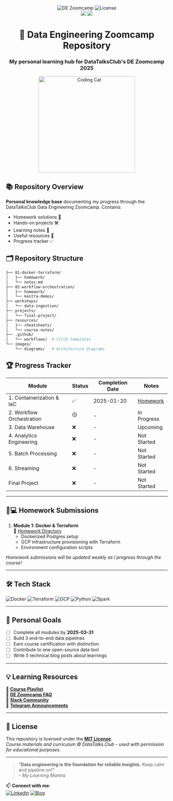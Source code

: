 <p align="center">
  <img src="https://img.shields.io/badge/Data%20Engineering-Zoomcamp-01D4A3?style=for-the-badge&logo=databricks&logoColor=white" alt="DE Zoomcamp">
  <img src="https://img.shields.io/github/license/ahmedokka29/data-engineering-zoomcamp?color=blue&style=for-the-badge" alt="License">
  <br>
  <img src="https://img.shields.io/github/last-commit/ahmedokka29/data-engineering-zoomcamp?color=9cf&style=flat-square">
  <img src="https://img.shields.io/github/repo-size/ahmedokka29/data-engineering-zoomcamp?color=9cf&style=flat-square">
</p>

<h1 align="center">
  🚀 Data Engineering Zoomcamp Repository
</h1>
<h3 align="center">
  My personal learning hub for DataTalksClub's DE Zoomcamp 2025
</h3>

<div align="center">
  <img src="https://media.giphy.com/media/L8K62iTDkzGX6/giphy.gif" width="300" alt="Coding Cat">
</div>

## 📚 Repository Overview
**Personal knowledge base** documenting my progress through the DataTalksClub Data Engineering Zoomcamp. Contains:
- Homework solutions 🧠
- Hands-on projects 🛠️
- Learning notes 📝
- Useful resources 🔗
- Progress tracker ✅

## 🗂️ Repository Structure

```bash
├── 01-docker-terraform/
│   ├── homework/
│   └── notes.md
├── 02-workflow-orchestration/
│   ├── homework/
│   └── kestra-demos/
├── workshops/
│   └── data-ingestion/
├── projects/
│   └── final-project/
├── resources/
│   ├── cheatsheets/
│   └── course-notes/
├── .github/
│   └── workflows/  # CI/CD templates
└── images/
    └── diagrams/   # Architecture diagrams
```

## 🏆 Progress Tracker

| Module                          | Status | Completion Date | Notes                                  |
|---------------------------------|--------|-----------------|----------------------------------------|
| 1. Containerization & IaC       | ✅     | 2025-01-20      | [Homework](01-docker-terraform/homework) |
| 2. Workflow Orchestration       | 🟡     | -               | In Progress                            |
| 3. Data Warehouse               | ❌     | -               | Upcoming                               |
| 4. Analytics Engineering         | ❌     | -               | Not Started                            |
| 5. Batch Processing             | ❌     | -               | Not Started                            |
| 6. Streaming                    | ❌     | -               | Not Started                            |
| Final Project                   | ❌     | -               | Not Started                            |

---

## 🧑💻 Homework Submissions

1. **Module 1: Docker & Terraform**  
   📂 [Homework Directory](01-docker-terraform/homework)  
   - Dockerized Postgres setup  
   - GCP infrastructure provisioning with Terraform  
   - Environment configuration scripts  

*Homework submissions will be updated weekly as I progress through the course!*

---

## 🛠️ Tech Stack

<p align="left">
  <img src="https://img.shields.io/badge/Docker-2496ED?style=for-the-badge&logo=docker&logoColor=white" alt="Docker">
  <img src="https://img.shields.io/badge/Terraform-7B42BC?style=for-the-badge&logo=terraform&logoColor=white" alt="Terraform">
  <img src="https://img.shields.io/badge/Google_Cloud-4285F4?style=for-the-badge&logo=google-cloud&logoColor=white" alt="GCP">
  <img src="https://img.shields.io/badge/Python-3776AB?style=for-the-badge&logo=python&logoColor=white" alt="Python">
  <img src="https://img.shields.io/badge/Apache_Spark-E25A1C?style=for-the-badge&logo=apachespark&logoColor=white" alt="Spark">
</p>

---

## 🌟 Personal Goals

- [ ] Complete all modules by **2025-03-31**  
- [ ] Build 3 end-to-end data pipelines  
- [ ] Earn course certification with distinction  
- [ ] Contribute to one open-source data tool  
- [ ] Write 5 technical blog posts about learnings  

---

## 💡 Learning Resources

🔗 **[Course Playlist](https://www.youtube.com/playlist?list=PL3MmuxUbc_hJed7dXYoJw8DoCuVHhGEQb)**  
📄 **[DE Zoomcamp FAQ](https://docs.google.com/document/d/19bnYs80DwuUimHM65UV3sylsCn2j1vziPOwzBwQrebw/edit)**  
💬 **[Slack Community](https://datatalks.club/slack.html)**  
📢 **[Telegram Announcements](https://t.me/dezoomcamp)**  

---

## 📜 License

This repository is licensed under the **[MIT License](LICENSE.md)**.  
*Course materials and curriculum © DataTalks.Club - used with permission for educational purposes.*

---

> "**Data engineering is the foundation for reliable insights.** Keep calm and pipeline on!"  
> *– My Learning Mantra*

📫 **Connect with me**:  
[![LinkedIn](https://img.shields.io/badge/LinkedIn-0077B5?style=for-the-badge&logo=linkedin&logoColor=white)](https://www.linkedin.com/in/ahmedokka29/) 
[![Blog](https://img.shields.io/badge/Medium-12100E?style=for-the-badge&logo=medium&logoColor=white)](https://medium.com/@ahmedokka) 
